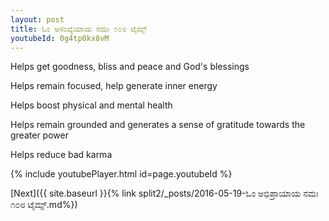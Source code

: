```yaml
---
layout: post
title: ಓಂ ಅಸಂಖ್ಯೆಯಾಯ ನಮಃ ೧೦೮ ಟೈಮ್ಸ್
youtubeId: 0g4tp0kx8vM
---
```

 
 
Helps get goodness, bliss and peace and God's blessings
 
Helps remain focused, help generate inner energy 
 
Helps boost physical and mental health 
 
Helps remain grounded and generates a sense of gratitude towards the greater power 
 
Helps reduce bad karma
 
 
 
 


{% include youtubePlayer.html id=page.youtubeId %}
 
[Next]({{ site.baseurl }}{% link  split2/_posts/2016-05-19-ಓಂ ಅಭಿಪ್ರಾಯಾಯ ನಮಃ ೧೦೮ ಟೈಮ್ಸ್.md%})
 
